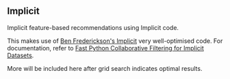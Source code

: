 ## Implicit

Implicit feature-based recommendations using Implicit code.

This makes use of [Ben Frederickson's Implicit](https://github.com/benfred/implicit) very well-optimised code.
For documentation, refer to [Fast Python Collaborative Filtering for Implicit Datasets](https://implicit.readthedocs.io/en/latest/).

More will be included here after grid search indicates optimal results.
